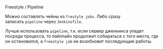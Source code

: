 Freestyle / Pipeline

Можно составлять чейны из `frestyle jobs`. Либо сразу записать `pipeline` через `Jenkinsfile`.

Лучше использовать `pipeline`, т.к. если сервер дженкинса упадет посреди процесса, то пайплайн продолжит собираться с того места, где он остановился, а `freestyle job` не возобновит последующие работы.